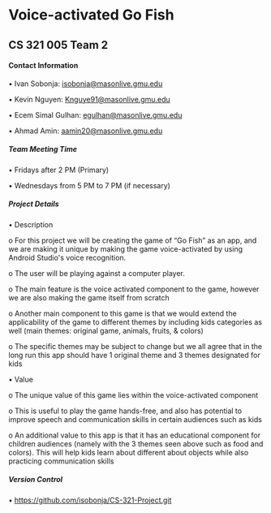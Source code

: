 # Voice-activated Go Fish
## CS 321 005 Team 2

#### Contact Information

•	Ivan Sobonja: isobonja@masonlive.gmu.edu

•	Kevin Nguyen: Knguye91@masonlive.gmu.edu

•	Ecem Simal Gulhan: egulhan@masonlive.gmu.edu

•	Ahmad Amin: aamin20@masonlive.gmu.edu

##### Team Meeting Time


•	Fridays after 2 PM (Primary)

•	Wednesdays from 5 PM to 7 PM (if necessary)

##### Project Details


•	Description

  o	For this project we will be creating the game of “Go Fish” as an app, and we are making it unique by making the game voice-activated by using Android Studio's voice recognition.

  o	The user will be playing against a computer player.

  o	The main feature is the voice activated component to the game, however we are also making the game itself from scratch

  o	Another main component to this game is that we would extend the applicability of the game to different themes by including kids categories as well (main themes: original game, animals, fruits, & colors)

  o	The specific themes may be subject to change but we all agree that in the long run this app should have 1 original theme and 3 themes designated for kids

•	Value

  o	The unique value of this game lies within the voice-activated component

  o	This is useful to play the game hands-free, and also has potential to improve speech and communication skills in certain audiences such as kids

  o	An additional value to this app is that it has an educational component for children audiences (namely with the 3 themes seen above such as food and colors). This will help kids learn about different about objects while also practicing communication skills


##### Version Control

•	https://github.com/isobonja/CS-321-Project.git

